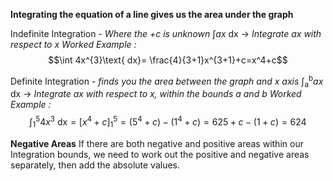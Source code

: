 **Integrating the equation of a line gives us the area under the graph**

Indefinite Integration - *Where the $+c$ is unknown*
$\int ax \text{ dx}$ $\to$ *Integrate ax with respect to x*
*Worked Example :*
$$\int 4x^{3}\text{ dx}= \frac{4}{3+1}x^{3+1}+c=x^4+c$$

Definite Integration - *finds you the area between the graph and x axis*
$\int_\text{a}^\text{b} ax \text{ dx}$ $\to$ *Integrate ax with respect to x, within the bounds a and b*
*Worked Example :*
$$\int_1^5 4x^3 \text{ dx} = [x^4+c]_1^5=(5^4+c)-(1^4+c)=625+c-(1+c)=624$$

**Negative Areas**
If there are both negative and positive areas within our Integration bounds, we need to work out the positive and negative areas separately, then add the absolute values. 
